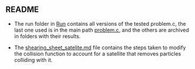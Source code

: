 ## README

- The run folder in [Run](./rebound/run/satelite_colisoes_shearing_sheet/) contains all versions of the tested problem.c, the last one used is in the main path [problem.c](./rebound/run/satelite_colisoes_shearing_sheet/problem.c), and the others are archived in folders with their results.

- The [shearing_sheet_satelite.md](./shearing_sheet_satelite.md) file contains the steps taken to modify the collision function to account for a satellite that removes particles colliding with it.